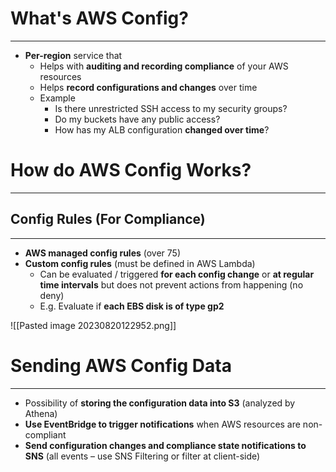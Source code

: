 # What's AWS Config?
---

* **Per-region** service that
	* Helps with **auditing and recording compliance** of your AWS resources
	* Helps **record configurations and changes** over time
	* Example
		* Is there unrestricted SSH access to my security groups?
		* Do my buckets have any public access?
		* How has my ALB configuration **changed over time**?

# How do AWS Config Works?
---

## Config Rules (For Compliance)
---

* **AWS managed config rules** (over 75)
* **Custom config rules** (must be defined in AWS Lambda)
	* Can be evaluated / triggered **for each config change** or **at regular time intervals** but does not prevent actions from happening (no deny)
	* E.g. Evaluate if **each EBS disk is of type gp2**

![[Pasted image 20230820122952.png]]

# Sending AWS Config Data
---
* Possibility of **storing the configuration data into S3** (analyzed by Athena)
* **Use EventBridge to trigger notifications** when AWS resources are non-compliant
* **Send configuration changes and compliance state notifications to SNS** (all events – use SNS Filtering or filter at client-side)